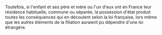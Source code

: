   
 Toutefois, si l'enfant et ses père et mère ou l'un d'eux ont en France leur résidence habituelle, commune ou séparée, la possession d'état produit toutes les conséquences qui en découlent selon la loi française, lors même que les autres éléments de la filiation auraient pu dépendre d'une loi étrangère.  

  
